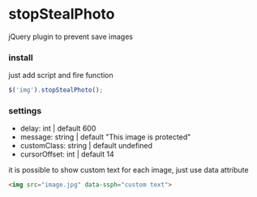 # stopStealPhoto
jQuery plugin to prevent save images

### install
just add script and fire function
```javascript
$('img').stopStealPhoto();
```

### settings
* delay: int | default 600
* message: string | default "This image is protected"
* customClass: string | default undefined
* cursorOffset: int | default 14

it is possible to show custom text for each image, just use data attribute
```html
<img src="image.jpg" data-ssph="custom text">
```

